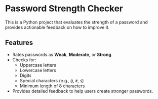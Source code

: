 # Password Strength Checker

This is a Python project that evaluates the strength of a password and provides actionable feedback on how to improve it.

## Features
- Rates passwords as **Weak**, **Moderate**, or **Strong**.
- Checks for:
  - Uppercase letters
  - Lowercase letters
  - Digits
  - Special characters (e.g., `@`, `#`, `$`)
  - Minimum length of 8 characters
- Provides detailed feedback to help users create stronger passwords.
